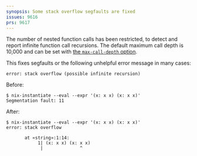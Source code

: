 ```yaml
---
synopsis: Some stack overflow segfaults are fixed
issues: 9616
prs: 9617
---
```


The number of nested function calls has been restricted, to detect and report
infinite function call recursions. The default maximum call depth is 10,000 and
can be set with [the `max-call-depth`
option](@docroot@/command-ref/conf-file.md#conf-max-call-depth).

This fixes segfaults or the following unhelpful error message in many cases:

    error: stack overflow (possible infinite recursion)

Before:

```
$ nix-instantiate --eval --expr '(x: x x) (x: x x)'
Segmentation fault: 11
```

After:

```
$ nix-instantiate --eval --expr '(x: x x) (x: x x)'
error: stack overflow

       at «string»:1:14:
            1| (x: x x) (x: x x)
             |              ^
```
